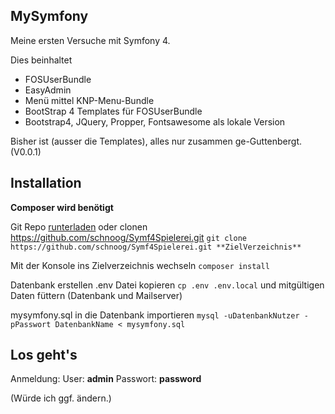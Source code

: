 ## MySymfony
Meine ersten Versuche mit Symfony 4.

Dies beinhaltet
- FOSUserBundle
- EasyAdmin
- Menü mittel KNP-Menu-Bundle
- BootStrap 4 Templates für FOSUserBundle
- Bootstrap4, JQuery, Propper, Fontsawesome als lokale Version

Bisher ist (ausser die Templates), alles nur zusammen ge-Guttenbergt. (V0.0.1)


## Installation

**Composer wird benötigt**

Git Repo [runterladen](http://https://github.com/schnoog/Symf4Spielerei/archive/master.zip) oder clonen
https://github.com/schnoog/Symf4Spielerei.git
`git clone https://github.com/schnoog/Symf4Spielerei.git **ZielVerzeichnis**`

Mit der Konsole ins Zielverzeichnis wechseln
`composer install`


Datenbank erstellen
.env Datei kopieren
`cp .env .env.local`
und mitgültigen Daten füttern (Datenbank und Mailserver)

mysymfony.sql in die Datenbank importieren
`mysql -uDatenbankNutzer -pPasswort DatenbankName < mysymfony.sql`

## Los geht's ##
Anmeldung:
User: **admin**
Passwort: **password**


(Würde ich ggf. ändern.)

